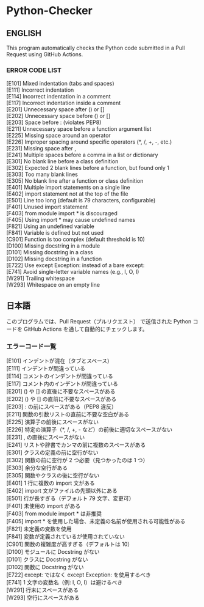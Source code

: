 # Python-Checker
## ENGLISH  
This program automatically checks the Python code submitted in a Pull Request using GitHub Actions. 

### ERROR CODE LIST
[E101]	Mixed indentation (tabs and spaces)  
[E111]	Incorrect indentation  
[E114]	Incorrect indentation in a comment  
[E117]	Incorrect indentation inside a comment  
[E201]	Unnecessary space after () or []  
[E202]	Unnecessary space before () or []  
[E203]	Space before : (violates PEP8)  
[E211]	Unnecessary space before a function argument list  
[E225]	Missing space around an operator  
[E226]	Improper spacing around specific operators (*, /, +, -, etc.)  
[E231]	Missing space after ,  
[E241]	Multiple spaces before a comma in a list or dictionary  
[E301]	No blank line before a class definition  
[E302]	Expected 2 blank lines before a function, but found only 1  
[E303]	Too many blank lines  
[E305]	No blank line after a function or class definition  
[E401]	Multiple import statements on a single line  
[E402]	import statement not at the top of the file  
[E501]	Line too long (default is 79 characters, configurable)  
[F401]	Unused import statement  
[F403]	from module import * is discouraged  
[F405]	Using import * may cause undefined names  
[F821]	Using an undefined variable  
[F841]	Variable is defined but not used  
[C901]	Function is too complex (default threshold is 10)  
[D100]	Missing docstring in a module  
[D101]  Missing docstring in a class  
[D102]	Missing docstring in a function  
[E722]	Use except Exception: instead of a bare except:  
[E741]	Avoid single-letter variable names (e.g., l, O, I)  
[W291]	Trailing whitespace  
[W293]	Whitespace on an empty line  

## 日本語 
このプログラムでは、Pull Request（プルリクエスト） で送信された Python コードを GitHub Actions を通して自動的にチェックします。  

### エラーコード一覧  
[E101]	インデントが混在（タブとスペース)  
[E111]	インデントが間違っている  
[E114]	コメントのインデントが間違っている  
[E117]	コメント内のインデントが間違っている  
[E201]	() や [] の直後に不要なスペースがある  
[E202]	() や [] の直前に不要なスペースがある  
[E203]	: の前にスペースがある（PEP8 違反）  
[E211]	関数の引数リストの直前に不要な空白がある  
[E225]	演算子の前後にスペースがない  
[E226]	特定の演算子（*, /, +, - など）の前後に適切なスペースがない  
[E231]	, の直後にスペースがない  
[E241]	リストや辞書でカンマの前に複数のスペースがある  
[E301]	クラスの定義の前に空行がない  
[E302]	関数の前に空行が 2 つ必要（見つかったのは 1 つ）  
[E303]	余分な空行がある  
[E305]	関数やクラスの後に空行がない  
[E401]	1 行に複数の import 文がある  
[E402]	import 文がファイルの先頭以外にある  
[E501]	行が長すぎる（デフォルト 79 文字、変更可）  
[F401]	未使用の import がある  
[F403]	from module import * は非推奨  
[F405]	import * を使用した場合、未定義の名前が使用される可能性がある  
[F821]	未定義の変数を使用  
[F841]	変数が定義されているが使用されていない  
[C901]	関数の複雑度が高すぎる（デフォルトは 10）  
[D100]	モジュールに Docstring がない  
[D101]	クラスに Docstring がない  
[D102]	関数に Docstring がない  
[E722]	except: ではなく except Exception: を使用するべき  
[E741]	1 文字の変数名（例: l, O, I）は避けるべき  
[W291]	行末にスペースがある  
[W293]	空行にスペースがある  
